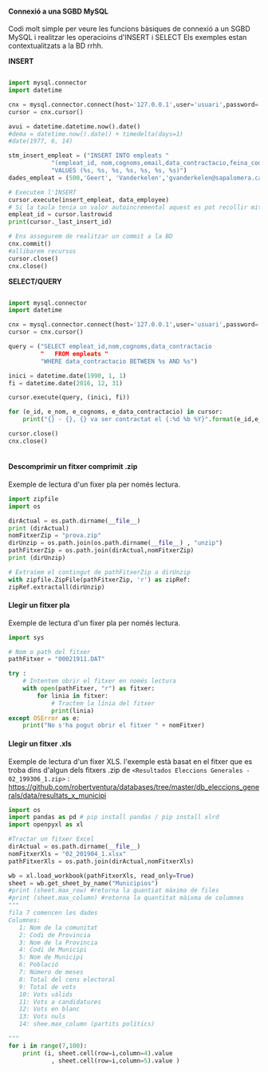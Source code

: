 #### Connexió a una SGBD MySQL
Codi molt simple per veure les funcions bàsiques de connexió a un SGBD MySQL i  realitzar les operacioins d'INSERT i SELECT 
Els exemples estan contextualitzats a la BD rrhh.

**INSERT**
```python

import mysql.connector
import datetime

cnx = mysql.connector.connect(host='127.0.0.1',user='usuari',password='paraulapas', database='rrhh')
cursor = cnx.cursor()

avui = datetime.datetime.now().date()
#dema = datetime.now().date() + timedelta(days=1)
#date(1977, 6, 14)

stm_insert_empleat = ("INSERT INTO empleats "
            "(empleat_id, nom,cognoms,email,data_contractacio,feina_codi,salari) "
            "VALUES (%s, %s, %s, %s, %s, %s, %s)")
dades_empleat = (500,'Geert', 'Vanderkelen','gvanderkelen@sapalomera.cat', tomorrow, 'IT_PROG',77.99)

# Executem l'INSERT
cursor.execute(insert_empleat, data_employee)
# Si la taula tenia un valor autoincremental aquest es pot recollir mitjançant lastrowid o _last_insert_id.
empleat_id = cursor.lastrowid    
print(cursor._last_insert_id)

# Ens assegurem de realitzar un commit a la BD
cnx.commit()
#allibarem recursos
cursor.close()
cnx.close()
```

**SELECT/QUERY**
```python

import mysql.connector
import datetime

cnx = mysql.connector.connect(host='127.0.0.1',user='usuari',password='paraulapas', database='rrhh')
cursor = cnx.cursor()

query = ("SELECT empleat_id,nom,cognoms,data_contractacio 
         "   FROM empleats "
         "WHERE data_contractacio BETWEEN %s AND %s")

inici = datetime.date(1990, 1, 1)
fi = datetime.date(2016, 12, 31)

cursor.execute(query, (inici, fi))

for (e_id, e_nom, e_cognoms, e_data_contractacio) in cursor:
    print("{} - {}, {} va ser contractat el {:%d %b %Y}".format(e_id,e_nom,e_cognoms,e_data_contractacio))

cursor.close()
cnx.close()
    
```
#### Descomprimir un fitxer comprimit .zip
Exemple de lectura d'un fixer pla per només lectura.
```python
import zipfile
import os

dirActual = os.path.dirname(__file__)
print (dirActual)
nomFitxerZip = "prova.zip"
dirUnzip = os.path.join(os.path.dirname(__file__) , "unzip")
pathFitxerZip = os.path.join(dirActual,nomFitxerZip)
print (dirUnzip)

# Extraiem el contingut de pathFitxerZip a dirUnzip
with zipfile.ZipFile(pathFitxerZip, 'r') as zipRef:
zipRef.extractall(dirUnzip)
```

#### Llegir un fitxer pla
Exemple de lectura d'un fixer pla per només lectura.
```python
import sys

# Nom o path del fitxer
pathFitxer = "00021911.DAT"

try :
    # Intentem obrir el fitxer en només lectura
    with open(pathFitxer, "r") as fitxer:
        for linia in fitxer:
            # Tractem la línia del fitxer
            print(linia)
except OSError as e:
    print("No s'ha pogut obrir el fitxer " + nomFitxer)
```

#### Llegir un fitxer .xls
Exemple de lectura d'un fixer XLS. l'exemple està basat en el fitxer que es troba dins d'algun dels fitxers .zip de `<Resultados Eleccions Generales - 02_199306_1.zip>` : <https://github.com/robertventura/databases/tree/master/db_eleccions_generals/data/resultats_x_municipi>
```python
import os
import pandas as pd # pip install pandas / pip install xlrd
import openpyxl as xl

#Tractar un fitxer Excel
dirActual = os.path.dirname(__file__)
nomFitxerXls = "02_201904_1.xlsx"
pathFitxerXls = os.path.join(dirActual,nomFitxerXls)

wb = xl.load_workbook(pathFitxerXls, read_only=True)
sheet = wb.get_sheet_by_name("Municipios")
#print (sheet.max_row) #retorna la quantiat màxima de files
#print (sheet.max_column) #retorna la quantitat màixma de columnes
"""
fila 7 comencen les dades
Columnes:
   1: Nom de la comunitat
   2: Codi de Provincia
   3: Nom de la Provincia
   4: Codi de Municipi
   5: Nom de Municipi
   6: Població
   7: Número de meses
   8: Total del cens electoral
   9: Total de vots
   10: Vots vàlids
   11: Vots a candidatures
   12: Vots en blanc
   13: Vots nuls
   14: shee.max_column (partits polítics)

"""
for i in range(7,100):
    print (i, sheet.cell(row=i,column=4).value
            , sheet.cell(row=i,column=5).value )
```

